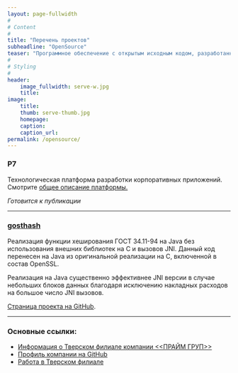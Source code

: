 ```yaml
---
layout: page-fullwidth
#
# Content
#
title: "Перечень проектов"
subheadline: "OpenSource"
teaser: "Программное обеспечение с открытым исходным кодом, разработанное в Тверском филиале"
#
# Styling
#
header: 
    image_fullwidth: serve-w.jpg
    title:
image:
    title:
    thumb: serve-thumb.jpg
    homepage: 
    caption:
    caption_url:
permalink: /opensource/
---
```


### P7

Технологическая платформа разработки корпоративных приложений. Смотрите [общее описание платформы.][5]

*Готовится к публикации*

---

### [gosthash][4]

Реализация функции хеширования ГОСТ 34.11-94 на Java без использования внешних библиотек на С и вызовов JNI. Данный код перенесен на Java из оригинальной реализации на С, включенной в состав OpenSSL.

Реализация на Java существенно эффективнее JNI версии в случае небольших блоков данных благодаря исключению накладных расходов на большое число JNI вызовов.

[Страница проекта на GitHub][4].

---

### Основные ссылки:

- [Информация о Тверском филиале компании <<ПРАЙМ ГРУП>>][2]
- [Профиль компании на GitHub][1]
- [Работа в Тверском филиале][3]


 [1]: https://github.com/primetver
 [2]: /info/
 [3]: /job/
 [4]: https://github.com/primetver/gosthash
 [5]: /platform
 [6]: #
 [7]: #
 [8]: #
 [9]: #
 [10]: #

